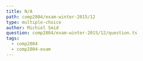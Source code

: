 ```yaml
---
title: N/A
path: comp2804/exam-winter-2015/12
type: multiple-choice
author: Michiel Smid
question: comp2804/exam-winter-2015/12/question.ts
tags:
  - comp2804
  - comp2804-exam
---
```

